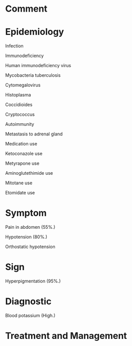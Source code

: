 # Comment

# Epidemiology

Infection

Immunodeficiency

Human immunodeficiency virus

Mycobacteria tuberculosis

Cytomegalovirus

Histoplasma

Coccidioides

Cryptococcus

Autoimmunity

Metastasis to adrenal gland

Medication use

Ketoconazole use

Metyrapone use

Aminoglutethimide use

Mitotane use

Etomidate use

# Symptom

Pain in abdomen
(55%.)

Hypotension
(80%.)

Orthostatic hypotension

# Sign

Hyperpigmentation
(95%.)

# Diagnostic

Blood potassium
(High.)

# Treatment and Management
